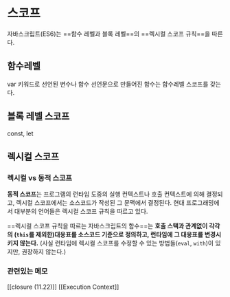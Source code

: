 ---
---

# 스코프


자바스크립트(ES6)는 ==함수 레벨과 블록 레벨==의 ==렉시컬 스코프 규칙==을 따른다.

## 함수레벨 
var 키워드로 선언된 변수나 함수 선언문으로 만들어진 함수는 함수레벨 스코프를 갖는다.

## 블록 레벨 스코프 
const, let 

## 렉시컬 스코프 
### 렉시컬 vs 동적 스코프

**동적 스코프**는 프로그램의 런타임 도중의 실행 컨텍스트나 호출 컨텍스트에 의해 결정되고, 렉시컬 스코프에서는 소스코드가 작성된 그 문맥에서 결정된다. 현대 프로그래밍에서 대부분의 언어들은 렉시컬 스코프 규칙을 따르고 있다.

==렉시컬 스코프 규칙을 따르는 자바스크립트의 함수==는 **호출 스택과 관계없이 각각의 (`this`를 제외한)대응표를 소스코드 기준으로 정의하고, 런타임에 그 대응표를 변경시키지 않는다.** (사실 런타임에 렉시컬 스코프를 수정할 수 있는 방법들(`eval`, `with`)이 있지만, 권장하지 않는다.)




### 관련있는 메모 
[[closure (11.22)]]
[[Execution Context]]






